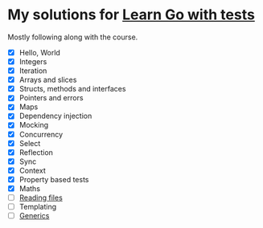 # My solutions for [Learn Go with tests](https://quii.gitbook.io/learn-go-with-tests/)

Mostly following along with the course.

- [X] Hello, World
- [X] Integers
- [X] Iteration
- [X] Arrays and slices
- [X] Structs, methods and interfaces
- [X] Pointers and errors
- [X] Maps
- [X] Dependency injection
- [X] Mocking
- [X] Concurrency
- [X] Select
- [X] Reflection
- [X] Sync
- [X] Context
- [X] Property based tests
- [X] Maths
- [ ] [Reading files](https://quii.gitbook.io/learn-go-with-tests/go-fundamentals/reading-files)
- [ ] Templating
- [ ] [Generics](https://quii.gitbook.io/learn-go-with-tests/go-fundamentals/generics)
